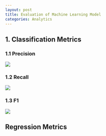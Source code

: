 ```yaml
---
layout: post
title: Evaluation of Machine Learning Model
categories: Analytics
---
```


## 1. Classification Metrics

### 1.1 Precision

![](https://wikimedia.org/api/rest_v1/media/math/render/svg/5b7d5cd5010efe2ef51e7731f2124a2156830fbe)

### 1.2 Recall

![](https://wikimedia.org/api/rest_v1/media/math/render/svg/43a4548e95fde15433d8e3cd3c80ced433f54abe)

### 1.3 F1

![](https://wikimedia.org/api/rest_v1/media/math/render/svg/057ffc6b4fa80dc1c0e1f2f1f6b598c38cdd7c23)


## Regression Metrics

